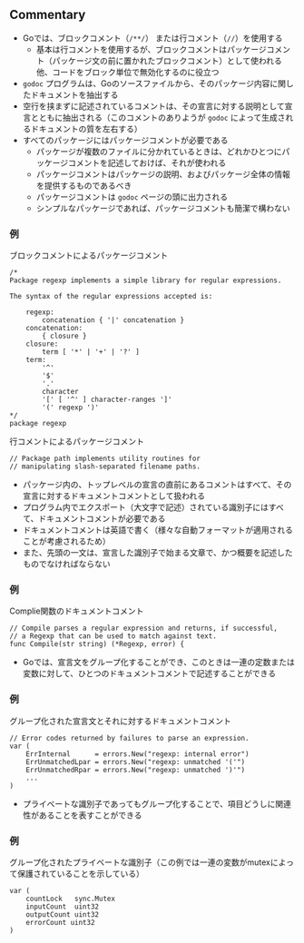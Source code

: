 ## Commentary
- Goでは、ブロックコメント（`/**/`） または行コメント（`//`）を使用する
    - 基本は行コメントを使用するが、ブロックコメントはパッケージコメント（パッケージ文の前に置かれたブロックコメント）として使われる他、コードをブロック単位で無効化するのに役立つ
- `godoc` プログラムは、Goのソースファイルから、そのパッケージ内容に関したドキュメントを抽出する
- 空行を挟まずに記述されているコメントは、その宣言に対する説明として宣言とともに抽出される（このコメントのありようが `godoc` によって生成されるドキュメントの質を左右する）
- すべてのパッケージにはパッケージコメントが必要である
    - パッケージが複数のファイルに分かれているときは、どれかひとつにパッケージコメントを記述しておけば、それが使われる
    - パッケージコメントはパッケージの説明、およびパッケージ全体の情報を提供するものであるべき
    - パッケージコメントは `godoc` ページの頭に出力される
    - シンプルなパッケージであれば、パッケージコメントも簡潔で構わない

### 例
ブロックコメントによるパッケージコメント
```golang
/*
Package regexp implements a simple library for regular expressions.

The syntax of the regular expressions accepted is:

    regexp:
        concatenation { '|' concatenation }
    concatenation:
        { closure }
    closure:
        term [ '*' | '+' | '?' ]
    term:
        '^'
        '$'
        '.'
        character
        '[' [ '^' ] character-ranges ']'
        '(' regexp ')'
*/
package regexp
```

行コメントによるパッケージコメント
```golang
// Package path implements utility routines for
// manipulating slash-separated filename paths.
```


- パッケージ内の、トップレベルの宣言の直前にあるコメントはすべて、その宣言に対するドキュメントコメントとして扱われる
- プログラム内でエクスポート（大文字で記述）されている識別子にはすべて、ドキュメントコメントが必要である
- ドキュメントコメントは英語で書く（様々な自動フォーマットが適用されることが考慮されるため）
- また、先頭の一文は、宣言した識別子で始まる文章で、かつ概要を記述したものでなければならない
### 例

Complie関数のドキュメントコメント

```golang
// Compile parses a regular expression and returns, if successful,
// a Regexp that can be used to match against text.
func Compile(str string) (*Regexp, error) {
```


- Goでは、宣言文をグループ化することができ、このときは一連の定数または変数に対して、ひとつのドキュメントコメントで記述することができる

### 例
グループ化された宣言文とそれに対するドキュメントコメント
```golang
// Error codes returned by failures to parse an expression.
var (
    ErrInternal      = errors.New("regexp: internal error")
    ErrUnmatchedLpar = errors.New("regexp: unmatched '('")
    ErrUnmatchedRpar = errors.New("regexp: unmatched ')'")
    ...
)
```

- プライベートな識別子であってもグループ化することで、項目どうしに関連性があることを表すことができる

### 例
グループ化されたプライベートな識別子（この例では一連の変数がmutexによって保護されていることを示している）
```golang
var (
    countLock   sync.Mutex
    inputCount  uint32
    outputCount uint32
    errorCount uint32
)
```